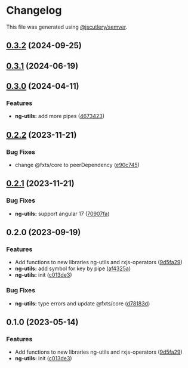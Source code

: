# Changelog

This file was generated using [@jscutlery/semver](https://github.com/jscutlery/semver).

## [0.3.2](https://github.com/DaSchTour/dasch-ng/compare/ng-utils/0.3.1...ng-utils/0.3.2) (2024-09-25)

## [0.3.1](https://github.com/DaSchTour/dasch-ng/compare/ng-utils/0.3.0...ng-utils/0.3.1) (2024-06-19)

## [0.3.0](https://github.com/DaSchTour/dasch-ng/compare/ng-utils/0.2.2...ng-utils/0.3.0) (2024-04-11)


### Features

* **ng-utils:** add more pipes ([4673423](https://github.com/DaSchTour/dasch-ng/commit/467342395e93fb2430b06c9d33a4b9710bc67c0f))

## [0.2.2](https://github.com/DaSchTour/dasch-ng/compare/ng-utils/0.2.1...ng-utils/0.2.2) (2023-11-21)


### Bug Fixes

* change @fxts/core to peerDependency ([e90c745](https://github.com/DaSchTour/dasch-ng/commit/e90c745965100ffa38fe59560de47a08cf693127))

## [0.2.1](https://github.com/DaSchTour/dasch-ng/compare/ng-utils/0.2.0...ng-utils/0.2.1) (2023-11-21)


### Bug Fixes

* **ng-utils:** support angular 17 ([70907fa](https://github.com/DaSchTour/dasch-ng/commit/70907fa730a744132a0b98ab4238ad4184f9c94b))

## 0.2.0 (2023-09-19)


### Features

* Add functions to new libraries ng-utils and rxjs-operators ([9d5fa29](https://github.com/DaSchTour/dasch-ng/commit/9d5fa29024e526cddc29fe8e0849fb634c3fa705))
* **ng-utils:** add symbol for key by pipe ([af4325a](https://github.com/DaSchTour/dasch-ng/commit/af4325ad727714c16369f0b6a16b336b7472e4d7))
* **ng-utils:** init ([c013de3](https://github.com/DaSchTour/dasch-ng/commit/c013de3e260cc138c3a1e41a9094e1bc346283e8))


### Bug Fixes

* **ng-utils:** type errors and update @fxts/core ([d78183d](https://github.com/DaSchTour/dasch-ng/commit/d78183d750be74ac46d2e9d9dd25ff857df97570))

## 0.1.0 (2023-05-14)


### Features

* Add functions to new libraries ng-utils and rxjs-operators ([9d5fa29](https://github.com/DaSchTour/dasch-ng/commit/9d5fa29024e526cddc29fe8e0849fb634c3fa705))
* **ng-utils:** init ([c013de3](https://github.com/DaSchTour/dasch-ng/commit/c013de3e260cc138c3a1e41a9094e1bc346283e8))
